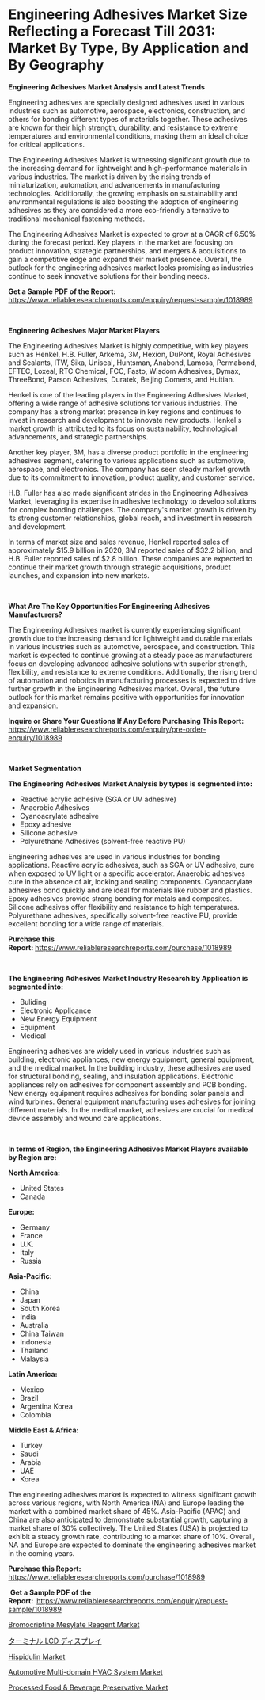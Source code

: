 <p><h1>Engineering Adhesives Market Size Reflecting a Forecast Till 2031: Market By Type, By Application and By Geography</h1></p><p><strong>Engineering Adhesives Market Analysis and Latest Trends</strong></p>
<p><p>Engineering adhesives are specially designed adhesives used in various industries such as automotive, aerospace, electronics, construction, and others for bonding different types of materials together. These adhesives are known for their high strength, durability, and resistance to extreme temperatures and environmental conditions, making them an ideal choice for critical applications.</p><p>The Engineering Adhesives Market is witnessing significant growth due to the increasing demand for lightweight and high-performance materials in various industries. The market is driven by the rising trends of miniaturization, automation, and advancements in manufacturing technologies. Additionally, the growing emphasis on sustainability and environmental regulations is also boosting the adoption of engineering adhesives as they are considered a more eco-friendly alternative to traditional mechanical fastening methods.</p><p>The Engineering Adhesives Market is expected to grow at a CAGR of 6.50% during the forecast period. Key players in the market are focusing on product innovation, strategic partnerships, and mergers & acquisitions to gain a competitive edge and expand their market presence. Overall, the outlook for the engineering adhesives market looks promising as industries continue to seek innovative solutions for their bonding needs.</p></p>
<p><strong>Get a Sample PDF of the Report:&nbsp;</strong> <a href="https://www.reliableresearchreports.com/enquiry/request-sample/1018989">https://www.reliableresearchreports.com/enquiry/request-sample/1018989</a></p>
<p>&nbsp;</p>
<p><strong>Engineering Adhesives Major Market Players</strong></p>
<p><p>The Engineering Adhesives Market is highly competitive, with key players such as Henkel, H.B. Fuller, Arkema, 3M, Hexion, DuPont, Royal Adhesives and Sealants, ITW, Sika, Uniseal, Huntsman, Anabond, Lamosa, Permabond, EFTEC, Loxeal, RTC Chemical, FCC, Fasto, Wisdom Adhesives, Dymax, ThreeBond, Parson Adhesives, Duratek, Beijing Comens, and Huitian. </p><p>Henkel is one of the leading players in the Engineering Adhesives Market, offering a wide range of adhesive solutions for various industries. The company has a strong market presence in key regions and continues to invest in research and development to innovate new products. Henkel's market growth is attributed to its focus on sustainability, technological advancements, and strategic partnerships.</p><p>Another key player, 3M, has a diverse product portfolio in the engineering adhesives segment, catering to various applications such as automotive, aerospace, and electronics. The company has seen steady market growth due to its commitment to innovation, product quality, and customer service. </p><p>H.B. Fuller has also made significant strides in the Engineering Adhesives Market, leveraging its expertise in adhesive technology to develop solutions for complex bonding challenges. The company's market growth is driven by its strong customer relationships, global reach, and investment in research and development.</p><p>In terms of market size and sales revenue, Henkel reported sales of approximately $15.9 billion in 2020, 3M reported sales of $32.2 billion, and H.B. Fuller reported sales of $2.8 billion. These companies are expected to continue their market growth through strategic acquisitions, product launches, and expansion into new markets.</p></p>
<p>&nbsp;</p>
<p><strong>What Are The Key Opportunities For Engineering Adhesives Manufacturers?</strong></p>
<p><p>The Engineering Adhesives market is currently experiencing significant growth due to the increasing demand for lightweight and durable materials in various industries such as automotive, aerospace, and construction. This market is expected to continue growing at a steady pace as manufacturers focus on developing advanced adhesive solutions with superior strength, flexibility, and resistance to extreme conditions. Additionally, the rising trend of automation and robotics in manufacturing processes is expected to drive further growth in the Engineering Adhesives market. Overall, the future outlook for this market remains positive with opportunities for innovation and expansion.</p></p>
<p><strong>Inquire or Share Your Questions If Any Before Purchasing This Report:</strong> <a href="https://www.reliableresearchreports.com/enquiry/pre-order-enquiry/1018989">https://www.reliableresearchreports.com/enquiry/pre-order-enquiry/1018989</a></p>
<p>&nbsp;</p>
<p><strong>Market Segmentation</strong></p>
<p><strong>The Engineering Adhesives Market Analysis by types is segmented into:</strong></p>
<p><ul><li>Reactive acrylic adhesive (SGA or UV adhesive)</li><li>Anaerobic Adhesives</li><li>Cyanoacrylate adhesive</li><li>Epoxy adhesive</li><li>Silicone adhesive</li><li>Polyurethane Adhesives (solvent-free reactive PU)</li></ul></p>
<p><p>Engineering adhesives are used in various industries for bonding applications. Reactive acrylic adhesives, such as SGA or UV adhesive, cure when exposed to UV light or a specific accelerator. Anaerobic adhesives cure in the absence of air, locking and sealing components. Cyanoacrylate adhesives bond quickly and are ideal for materials like rubber and plastics. Epoxy adhesives provide strong bonding for metals and composites. Silicone adhesives offer flexibility and resistance to high temperatures. Polyurethane adhesives, specifically solvent-free reactive PU, provide excellent bonding for a wide range of materials.</p></p>
<p><strong>Purchase this Report:&nbsp;</strong><a href="https://www.reliableresearchreports.com/purchase/1018989">https://www.reliableresearchreports.com/purchase/1018989</a></p>
<p>&nbsp;</p>
<p><strong>The Engineering Adhesives Market Industry Research by Application is segmented into:</strong></p>
<p><ul><li>Buliding</li><li>Electronic Applicance</li><li>New Energy Equipment</li><li>Equipment</li><li>Medical</li></ul></p>
<p><p>Engineering adhesives are widely used in various industries such as building, electronic appliances, new energy equipment, general equipment, and the medical market. In the building industry, these adhesives are used for structural bonding, sealing, and insulation applications. Electronic appliances rely on adhesives for component assembly and PCB bonding. New energy equipment requires adhesives for bonding solar panels and wind turbines. General equipment manufacturing uses adhesives for joining different materials. In the medical market, adhesives are crucial for medical device assembly and wound care applications.</p></p>
<p>&nbsp;</p>
<p><strong>In terms of Region, the Engineering Adhesives Market Players available by Region are:</strong></p>
<p>
    <p> <strong> North America: </strong>
        <ul>
            <li>United States</li>
            <li>Canada</li>
        </ul>
        </p> 
    <p> <strong> Europe: </strong>
        <ul>
            <li>Germany</li>
            <li>France</li>
            <li>U.K.</li>
            <li>Italy</li>
            <li>Russia</li>
        </ul>
        </p> 
    <p> <strong> Asia-Pacific: </strong>
        <ul>
            <li>China</li>
            <li>Japan</li>
            <li>South Korea</li>
            <li>India</li>
            <li>Australia</li>
            <li>China Taiwan</li>
            <li>Indonesia</li>
            <li>Thailand</li>
            <li>Malaysia</li>
        </ul>
        </p> 
    <p> <strong> Latin America: </strong>
        <ul>
            <li>Mexico</li>
            <li>Brazil</li>
            <li>Argentina Korea</li>
            <li>Colombia</li>
        </ul>
        </p> 
    <p> <strong> Middle East & Africa: </strong>
        <ul>
            <li>Turkey</li>
            <li>Saudi</li>
            <li>Arabia</li>
            <li>UAE</li>
            <li>Korea</li>
        </ul>
    </p>
    </p>
<p><p>The engineering adhesives market is expected to witness significant growth across various regions, with North America (NA) and Europe leading the market with a combined market share of 45%. Asia-Pacific (APAC) and China are also anticipated to demonstrate substantial growth, capturing a market share of 30% collectively. The United States (USA) is projected to exhibit a steady growth rate, contributing to a market share of 10%. Overall, NA and Europe are expected to dominate the engineering adhesives market in the coming years.</p></p>
<p><strong>Purchase this Report: </strong><a href="https://www.reliableresearchreports.com/purchase/1018989">https://www.reliableresearchreports.com/purchase/1018989</a></p>
<p>&nbsp;<strong>Get a Sample PDF of the Report:&nbsp;&nbsp;</strong><a href="https://www.reliableresearchreports.com/enquiry/request-sample/1018989">https://www.reliableresearchreports.com/enquiry/request-sample/1018989</a></p>
<p><strong></strong></p>
<p><p><a href="https://issuu.com/reportprime-2/docs/bromocriptine-mesylate-reagent-market-size-2030.pp">Bromocriptine Mesylate Reagent Market</a></p><p><a href="https://github.com/ycmtqqhvk3273/Market-Research-Report-List-1/blob/main/9173039189493.md">ターミナル LCD ディスプレイ</a></p><p><a href="https://issuu.com/reportprime-2/docs/hispidulin-market-size-2030.pptx">Hispidulin Market</a></p><p><a href="https://view.publitas.com/reportprime-1/automotive-multi-domain-hvac-system-market-size-furnishes-valuable-information-encompassing-market-share-market-trends-and-projections-spanning-from-2023-to-2030/">Automotive Multi-domain HVAC System Market</a></p><p><a href="https://flame-sidecar-702.notion.site/Global-Processed-Food-Beverage-Preservative-Market-Size-and-Market-Trends-Insights-and-Projection-ad82c056d5514933a11e4146b3c09a73">Processed Food & Beverage Preservative Market</a></p></p>